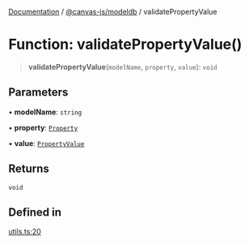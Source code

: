 [Documentation](../../../packages.md) / [@canvas-js/modeldb](../index.md) / validatePropertyValue

# Function: validatePropertyValue()

> **validatePropertyValue**(`modelName`, `property`, `value`): `void`

## Parameters

• **modelName**: `string`

• **property**: [`Property`](../type-aliases/Property.md)

• **value**: [`PropertyValue`](../type-aliases/PropertyValue.md)

## Returns

`void`

## Defined in

[utils.ts:20](https://github.com/canvasxyz/canvas/blob/62d177fb446565afa753f83091e84331fbd47245/packages/modeldb/src/utils.ts#L20)
